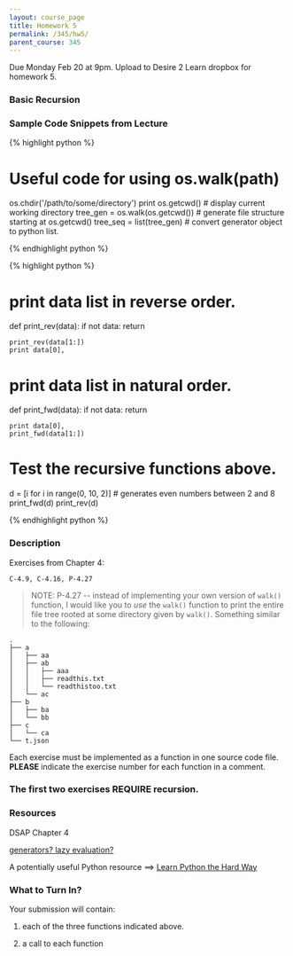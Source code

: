 ```yaml
---
layout: course_page
title: Homework 5
permalink: /345/hw5/
parent_course: 345
---
```


Due Monday Feb 20 at 9pm. Upload to Desire 2 Learn dropbox for homework 5.

### Basic Recursion

### Sample Code Snippets from Lecture

{% highlight python %}
# Useful code for using os.walk(path)

os.chdir('/path/to/some/directory')
print os.getcwd() 					# display current working directory
tree_gen = os.walk(os.getcwd()) 	# generate file structure starting at os.getcwd()
tree_seq = list(tree_gen) 			# convert generator object to python list. 

{% endhighlight python %}



{% highlight python %}

# print data list in reverse order.
def print_rev(data):
	if not data:
		return
	
	print_rev(data[1:])
	print data[0],

# print data list in natural order.
def print_fwd(data):
	if not data:
		return
	
	print data[0],
	print_fwd(data[1:])


# Test the recursive functions above.

d = [i for i in range(0, 10, 2)] # generates even numbers between 2 and 8
print_fwd(d)
print_rev(d)	

{% endhighlight python %}


### Description
Exercises from Chapter 4:

```C-4.9, C-4.16, P-4.27```

> NOTE: P-4.27 -- instead of implementing your own version of ```walk()``` function, I would like you to *use* the ```walk()``` function to print the entire file tree rooted at some directory given by ```walk()```. Something similar to the following:


	.
	├── a
	│   ├── aa
	│   ├── ab
	│   │   ├── aaa
	│   │   ├── readthis.txt
	│   │   └── readthistoo.txt
	│   └── ac
	├── b
	│   ├── ba
	│   └── bb
	├── c
	│   └── ca
	└── t.json


Each exercise must be implemented as a function in one source code file. **PLEASE** indicate the exercise number for each function in a comment.

### The first two exercises REQUIRE recursion.

### Resources
DSAP Chapter 4

[generators? lazy evaluation?](http://intermediatepythonista.com/python-generators)

A potentially useful Python resource ==> [Learn Python the Hard Way](https://learnpythonthehardway.org/book/)

### What to Turn In?
Your submission will contain:

1. each of the three functions indicated above.

2. a call to each function






